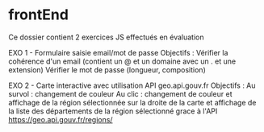 # frontEnd

Ce dossier contient 2 exercices JS effectués en évaluation

EXO 1 - Formulaire saisie email/mot de passe
Objectifs : 
Vérifier la cohérence d'un email (contient un @ et un domaine avec un . et une extension)
Vérifier le mot de passe (longueur, composition)

EXO 2 - Carte interactive avec utilisation API geo.api.gouv.fr
Objectifs :
Au survol : changement de couleur
Au clic : changement de couleur et affichage de la région sélectionnée sur la droite de la carte
          et affichage de la liste des départements de la région sélectionné grace à l'API https://geo.api.gouv.fr/regions/
